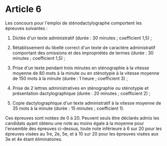 # Article 6

Les concours pour l'emploi de sténodactylographe comportent les épreuves suivantes :

1) Dictée d'un texte administratif (durée : 30 minutes ; coefficient 1,5) ;

2) Rétablissement du libellé correct d'un texte de caractère administratif comportant des omissions et des impropriétés de termes (durée : 30 minutes ; coefficient 1,5) ;

3) Prise d'un texte pendant trois minutes en sténographie à la vitesse moyenne de 80 mots à la minute ou en sténotypie à la vitesse moyenne de 150 mots à la minute (durée : 1 heure ; coefficient 3) ;

4) Prise de 2 lettres administratives en sténographie ou sténotypie et présentation dactylographique (durée : 20 minutes ; coefficient 2) ;

5) Copie dactylographique d'un texte administratif à la vitesse moyenne de 35 mots à la minute (durée : 15 minutes ; coefficient 1).

Ces épreuves sont notées de 0 à 20. Peuvent seuls être déclarés admis les candidats ayant obtenu une note au moins égale à la moyenne pour l'ensemble des épreuves ci-dessus, toute note inférieure à 6 sur 20 pour les épreuves visées au 1re, 2e, 5e, et à 10 sur 20 pour les épreuves visées aux 3e et 4e étant éliminatoires.
